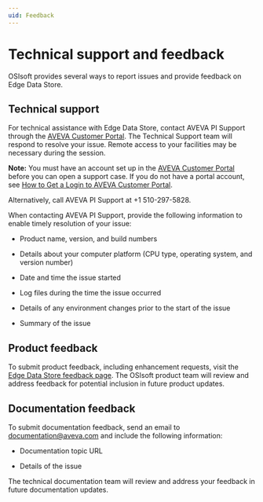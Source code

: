 ```yaml
---
uid: Feedback
---
```


# Technical support and feedback

OSIsoft provides several ways to report issues and provide feedback on Edge Data Store.

## Technical support

For technical assistance with Edge Data Store, contact AVEVA PI Support through the [AVEVA Customer Portal](https://customers.osisoft.com/s/createcase). The Technical Support team will respond to resolve your issue. Remote access to your facilities may be necessary during the session.

**Note:**  You must have an account set up in the [AVEVA Customer Portal](https://my.osisoft.com/) before you can open a support case. If you do not have a portal account, see [How to Get a Login to AVEVA Customer Portal](https://explore.osisoft.com/myosisoft-customer-portal/how-to-get-a-login).

Alternatively, call AVEVA PI Support at +1 510-297-5828.

When contacting AVEVA PI Support, provide the following information to enable timely resolution of your issue:

- Product name, version, and build numbers

- Details about your computer platform (CPU type, operating system, and version number)

- Date and time the issue started

- Log files during the time the issue occurred

- Details of any environment changes prior to the start of the issue

- Summary of the issue  

## Product feedback

To submit product feedback, including enhancement requests, visit the [Edge Data Store feedback page](https://feedback.osisoft.com/forums/906877-edge-data-store). The OSIsoft product team will review and address feedback for potential inclusion in future product updates.

## Documentation feedback

To submit documentation feedback, send an email to [documentation@aveva.com](mailto:documentation@aveva.com?subject=Edge%20Data%20Store%20documentation) and include the following information:

- Documentation topic URL

- Details of the issue

The technical documentation team will review and address your feedback in future documentation updates.
